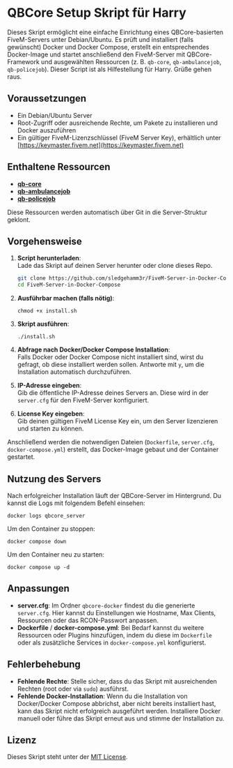 # QBCore Setup Skript für Harry

Dieses Skript ermöglicht eine einfache Einrichtung eines QBCore-basierten FiveM-Servers unter Debian/Ubuntu. 
Es prüft und installiert (falls gewünscht) Docker und Docker Compose, erstellt ein entsprechendes Docker-Image und startet anschließend den FiveM-Server mit QBCore-Framework und ausgewählten Ressourcen (z. B. `qb-core`, `qb-ambulancejob`, `qb-policejob`).
Dieser Script ist als Hilfestellung für Harry. Grüße gehen raus.

## Voraussetzungen

- Ein Debian/Ubuntu Server
- Root-Zugriff oder ausreichende Rechte, um Pakete zu installieren und Docker auszuführen
- Ein gültiger FiveM-Lizenzschlüssel (FiveM Server Key), erhältlich unter [https://keymaster.fivem.net](https://keymaster.fivem.net)

## Enthaltene Ressourcen

- **[qb-core](https://github.com/qbcore-framework/qb-core)**
- **[qb-ambulancejob](https://github.com/qbcore-framework/qb-ambulancejob)**
- **[qb-policejob](https://github.com/qbcore-framework/qb-policejob)**

Diese Ressourcen werden automatisch über Git in die Server-Struktur geklont.

## Vorgehensweise

1. **Script herunterladen**:  
   Lade das Skript auf deinen Server herunter oder clone dieses Repo.
   ```bash
   git clone https://github.com/sledgehamm3r/FiveM-Server-in-Docker-Compose.git
   cd FiveM-Server-in-Docker-Compose 

2.  **Ausführbar machen (falls nötig)**:
    
  
    `chmod +x install.sh` 
    
3.  **Skript ausführen**:
    
    `./install.sh` 
    
4.  **Abfrage nach Docker/Docker Compose Installation**:  
    Falls Docker oder Docker Compose nicht installiert sind, wirst du gefragt, ob diese installiert werden sollen. Antworte mit `y`, um die Installation automatisch durchzuführen.
    
5.  **IP-Adresse eingeben**:  
    Gib die öffentliche IP-Adresse deines Servers an. Diese wird in der `server.cfg` für den FiveM-Server konfiguriert.
    
6.  **License Key eingeben**:  
    Gib deinen gültigen FiveM License Key ein, um den Server lizenzieren und starten zu können.
    

Anschließend werden die notwendigen Dateien (`Dockerfile`, `server.cfg`, `docker-compose.yml`) erstellt, das Docker-Image gebaut und der Container gestartet.

## Nutzung des Servers

Nach erfolgreicher Installation läuft der QBCore-Server im Hintergrund. Du kannst die Logs mit folgendem Befehl einsehen:

`docker logs qbcore_server` 

Um den Container zu stoppen:



`docker compose down` 

Um den Container neu zu starten:

`docker compose up -d` 

## Anpassungen

-   **server.cfg**: Im Ordner `qbcore-docker` findest du die generierte `server.cfg`. Hier kannst du Einstellungen wie Hostname, Max Clients, Ressourcen oder das RCON-Passwort anpassen.
-   **Dockerfile** / **docker-compose.yml**: Bei Bedarf kannst du weitere Ressourcen oder Plugins hinzufügen, indem du diese im `Dockerfile` oder als zusätzliche Services in `docker-compose.yml` konfigurierst.

## Fehlerbehebung

-   **Fehlende Rechte**: Stelle sicher, dass du das Skript mit ausreichenden Rechten (root oder via `sudo`) ausführst.
-   **Fehlende Docker-Installation**: Wenn du die Installation von Docker/Docker Compose abbrichst, aber nicht bereits installiert hast, kann das Skript nicht erfolgreich ausgeführt werden. Installiere Docker manuell oder führe das Skript erneut aus und stimme der Installation zu.

## Lizenz

Dieses Skript steht unter der [MIT License](LICENSE).
